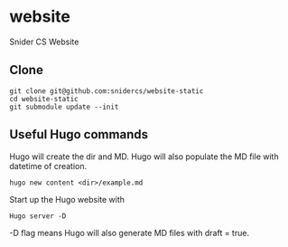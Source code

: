 # website
Snider CS Website

## Clone
```
git clone git@github.com:snidercs/website-static
cd website-static
git submodule update --init
```

## Useful Hugo commands

Hugo will create the dir and MD. Hugo will also populate the MD file with datetime of creation.
```
hugo new content <dir>/example.md
```
Start up the Hugo website with
```
Hugo server -D
```
-D flag means Hugo will also generate MD files with draft = true.